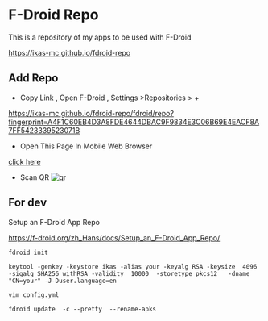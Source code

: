 # F-Droid Repo

This is a repository of my apps to be used with F-Droid

https://ikas-mc.github.io/fdroid-repo

## Add Repo 

* Copy Link , Open F-Droid , Settings >Repositories > + 

https://ikas-mc.github.io/fdroid-repo/fdroid/repo?fingerprint=A4F1C60EB4D3A8FDE4644DBAC9F9834E3C06B69E4EACF8A7FF5423339523071B


* Open This Page In Mobile Web Browser

[click here](fdroidrepos://ikas-mc.github.io/fdroid-repo/fdroid/repo?fingerprint=A4F1C60EB4D3A8FDE4644DBAC9F9834E3C06B69E4EACF8A7FF5423339523071B)

* Scan  QR
![qr](https://ikas-mc.github.io/fdroid-repo/repo-qr.svg)


## For dev
Setup an F-Droid App Repo

https://f-droid.org/zh_Hans/docs/Setup_an_F-Droid_App_Repo/

```
fdroid init

keytool -genkey -keystore ikas -alias your -keyalg RSA -keysize  4096 -sigalg SHA256 withRSA -validity  10000  -storetype pkcs12   -dname "CN=your" -J-Duser.language=en

vim config.yml 

fdroid update  -c --pretty  --rename-apks
```
